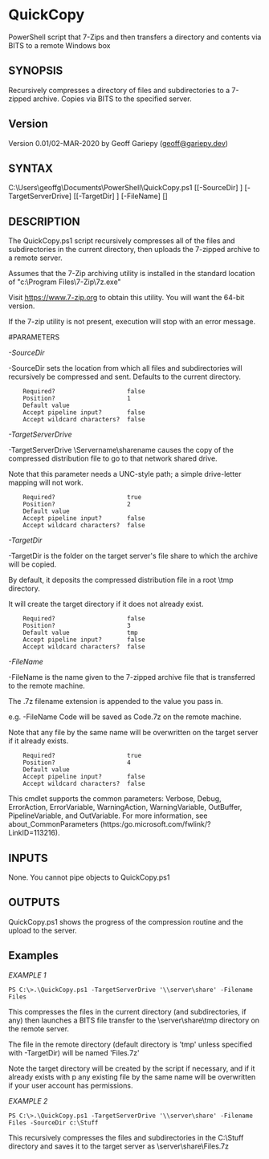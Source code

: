 # QuickCopy
PowerShell script that 7-Zips and then transfers a directory and contents via BITS to a remote Windows box

## SYNOPSIS
Recursively compresses a directory of files and subdirectories to a  7-zipped archive.  Copies via BITS to the specified server.

## Version
Version 0.01/02-MAR-2020 by Geoff Gariepy (geoff@gariepy.dev)


## SYNTAX

C:\Users\geoffg\Documents\PowerShell\QuickCopy.ps1 [[-SourceDir] <String>] [-TargetServerDrive] <String> [[-TargetDir] <String>] [-FileName] <String> [<CommonParameters>]


## DESCRIPTION
The QuickCopy.ps1 script recursively compresses all of the files and subdirectories in the current directory, then uploads the 7-zipped archive to a remote server.

Assumes that the 7-Zip archiving utility is installed in the standard location of "c:\Program Files\7-Zip\7z.exe"

Visit https://www.7-zip.org to obtain this utility.  You will want the 64-bit version.

If the 7-zip utility is not present, execution will stop with an error message.


#PARAMETERS
    
*-SourceDir <String>*

-SourceDir sets the location from which all files and subdirectories will recursively be compressed and sent.  Defaults to the current directory.

        Required?                    false
        Position?                    1
        Default value
        Accept pipeline input?       false
        Accept wildcard characters?  false

*-TargetServerDrive <String>*
        
-TargetServerDrive \\Servername\sharename causes the copy of the compressed distribution file to go to that network shared drive.

Note that this parameter needs a UNC-style path; a simple drive-letter mapping will not work.

        Required?                    true
        Position?                    2
        Default value
        Accept pipeline input?       false
        Accept wildcard characters?  false

*-TargetDir <String>*
    
-TargetDir is the folder on the target server's file share to which the archive will be copied.

By default, it deposits the compressed distribution file in a root \tmp directory.

It will create the target directory if it does not already exist.

        Required?                    false
        Position?                    3
        Default value                tmp
        Accept pipeline input?       false
        Accept wildcard characters?  false

*-FileName <String>*
    
-FileName is the name given to the 7-zipped archive file that is transferred to the remote machine.

The .7z filename extension is appended to the value you pass in.

e.g. -FileName Code will be saved as Code.7z on the remote machine.

Note that any file by the same name will be overwritten on the target server if it already exists.

        Required?                    true
        Position?                    4
        Default value
        Accept pipeline input?       false
        Accept wildcard characters?  false

*<CommonParameters>*
    
This cmdlet supports the common parameters: Verbose, Debug, ErrorAction, ErrorVariable, WarningAction, WarningVariable,    OutBuffer, PipelineVariable, and OutVariable. For more information, see about_CommonParameters (https:/go.microsoft.com/fwlink/?LinkID=113216).

## INPUTS

None. You cannot pipe objects to QuickCopy.ps1


## OUTPUTS

QuickCopy.ps1 shows the progress of the compression routine and the upload to the server.


## Examples

*EXAMPLE 1*

    PS C:\>.\QuickCopy.ps1 -TargetServerDrive '\\server\share' -Filename Files

This compresses the files in the current directory (and subdirectories, if any) then launches a BITS file transfer to the \\server\share\tmp directory on the remote server. 

The file in the remote directory (default directory is 'tmp' unless specified with -TargetDir) will be named 'Files.7z'

Note the target directory will be created by the script if necessary, and if it already exists with p any existing file by the same name will be overwritten if your user account has permissions.


*EXAMPLE 2*

    PS C:\>.\QuickCopy.ps1 -TargetServerDrive '\\server\share' -Filename Files -SourceDir c:\Stuff

This recursively compresses the files and subdirectories in the C:\Stuff directory and saves it to the target server as \\server\share\Files.7z
